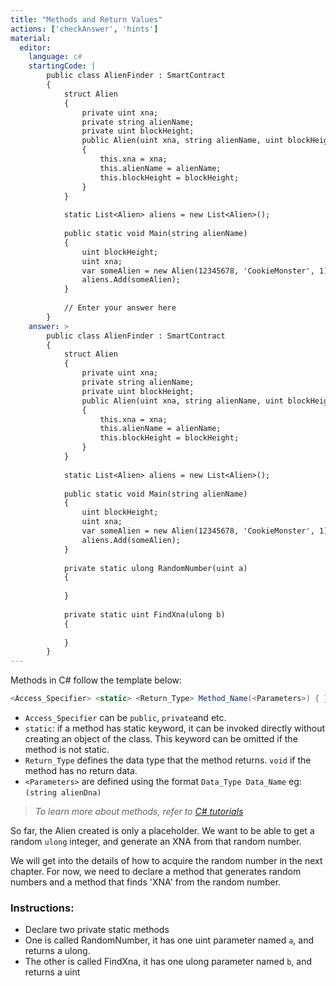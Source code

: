 ```yaml
---
title: "Methods and Return Values"
actions: ['checkAnswer', 'hints']
material: 
  editor:
    language: c#
    startingCode: |
        public class AlienFinder : SmartContract
        {
            struct Alien
            {
                private uint xna;
                private string alienName;
                private uint blockHeight;
                public Alien(uint xna, string alienName, uint blockHeight) 
                {
                    this.xna = xna; 
                    this.alienName = alienName;
                    this.blockHeight = blockHeight;
                }
            }
            
            static List<Alien> aliens = new List<Alien>();     
            
            public static void Main(string alienName)
            {
                uint blockHeight;
                uint xna; 
                var someAlien = new Alien(12345678, 'CookieMonster', 1);
                aliens.Add(someAlien);
            }
            
            // Enter your answer here
        }
    answer: > 
        public class AlienFinder : SmartContract
        {
            struct Alien
            {
                private uint xna;
                private string alienName;
                private uint blockHeight;
                public Alien(uint xna, string alienName, uint blockHeight) 
                {
                    this.xna = xna; 
                    this.alienName = alienName;
                    this.blockHeight = blockHeight;
                }
            }
            
            static List<Alien> aliens = new List<Alien>();     
            
            public static void Main(string alienName)
            {
                uint blockHeight;
                uint xna; 
                var someAlien = new Alien(12345678, 'CookieMonster', 1);
                aliens.Add(someAlien);
            }
            
            private static ulong RandomNumber(uint a)
            {
            
            }
            
            private static uint FindXna(ulong b)
            {
            
            }
        }
---
```




Methods in C# follow the template below: 

```c#
<Access_Specifier> <static> <Return_Type> Method_Name(<Parameters>) { }
```

- `Access_Specifier` can be `public`, `private`and etc. 
- `static`: if a method has static keyword, it can be invoked directly without creating an object of the class. This keyword can be omitted if the method is not static. 
- `Return_Type` defines the data type that the method returns. `void` if the method has no return data. 
- `<Parameters>` are defined using the format `Data_Type Data_Name` eg: `(string alienDna)`

> *To learn more about methods, refer to [C# tutorials](https://www.tutlane.com/tutorial/csharp/csharp-methods-functions-with-examples)*

So far, the Alien created is only a placeholder. We want to be able to get a random `ulong` integer, and generate an XNA from that random number. 

We will get into the details of how to acquire the random number in the next chapter. For now, we need to declare a method that generates random numbers and a method that finds 'XNA' from the random number. 

### Instructions: 

- Declare two private static methods
- One is called RandomNumber, it has one uint parameter named `a`, and returns a ulong. 
- The other is called FindXna, it has one ulong parameter named `b`, and returns a uint
